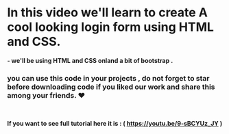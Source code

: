 # In this video we'll learn to create A cool looking login form using HTML and CSS.

<strong> - we'll be using HTML and CSS onland a bit of bootstrap . </strong>


### you can use this code in your projects  , do not forget to star before downloading code  if you liked our work and share this among your friends. ❤️

<br>

<strong> If you want to see full tutorial here it is : 
( https://youtu.be/9-sBCYUz_JY )

